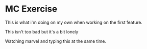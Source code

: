 # MC Exercise

This is what i'm doing on my own when working on the first feature.

This isn't too bad but it's a bit lonely

Watching marvel and typing this at the same time.
